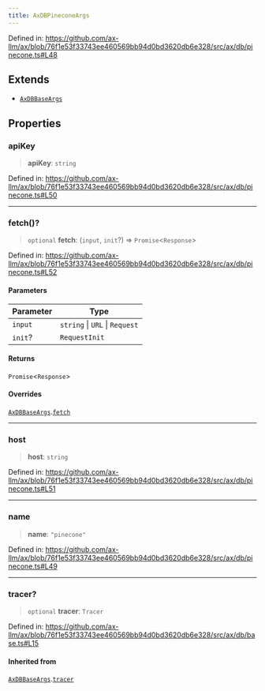 ```yaml
---
title: AxDBPineconeArgs
---
```


Defined in: https://github.com/ax-llm/ax/blob/76f1e53f33743ee460569bb94d0bd3620db6e328/src/ax/db/pinecone.ts#L48

## Extends

- [`AxDBBaseArgs`](/api/#03-apidocs/interfaceaxdbbaseargs)

## Properties

<a id="apiKey"></a>

### apiKey

> **apiKey**: `string`

Defined in: https://github.com/ax-llm/ax/blob/76f1e53f33743ee460569bb94d0bd3620db6e328/src/ax/db/pinecone.ts#L50

***

<a id="fetch"></a>

### fetch()?

> `optional` **fetch**: (`input`, `init`?) => `Promise`\<`Response`\>

Defined in: https://github.com/ax-llm/ax/blob/76f1e53f33743ee460569bb94d0bd3620db6e328/src/ax/db/pinecone.ts#L52

#### Parameters

| Parameter | Type |
| ------ | ------ |
| `input` | `string` \| `URL` \| `Request` |
| `init`? | `RequestInit` |

#### Returns

`Promise`\<`Response`\>

#### Overrides

[`AxDBBaseArgs`](/api/#03-apidocs/interfaceaxdbbaseargs).[`fetch`](/api/#03-apidocs/interfaceaxdbbaseargsmdfetch)

***

<a id="host"></a>

### host

> **host**: `string`

Defined in: https://github.com/ax-llm/ax/blob/76f1e53f33743ee460569bb94d0bd3620db6e328/src/ax/db/pinecone.ts#L51

***

<a id="name"></a>

### name

> **name**: `"pinecone"`

Defined in: https://github.com/ax-llm/ax/blob/76f1e53f33743ee460569bb94d0bd3620db6e328/src/ax/db/pinecone.ts#L49

***

<a id="tracer"></a>

### tracer?

> `optional` **tracer**: `Tracer`

Defined in: https://github.com/ax-llm/ax/blob/76f1e53f33743ee460569bb94d0bd3620db6e328/src/ax/db/base.ts#L15

#### Inherited from

[`AxDBBaseArgs`](/api/#03-apidocs/interfaceaxdbbaseargs).[`tracer`](/api/#03-apidocs/interfaceaxdbbaseargsmdtracer)
